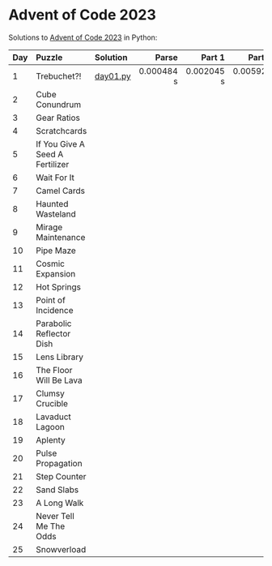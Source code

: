 # Advent of Code 2023

Solutions to [Advent of Code 2023](https://adventofcode.com/2023/) in Python:

| Day | Puzzle                          | Solution                   |      Parse |     Part 1 |     Part 2 |
|:----|:--------------------------------|:---------------------------|-----------:|-----------:|-----------:|
| 1   | Trebuchet?!                     | [day01.py](Day01/day01.py) | 0.000484 s | 0.002045 s | 0.005920 s |
| 2   | Cube Conundrum                  |                            |            |            |            |
| 3   | Gear Ratios                     |                            |            |            |            |
| 4   | Scratchcards                    |                            |            |            |            |
| 5   | If You Give A Seed A Fertilizer |                            |            |            |            |
| 6   | Wait For It                     |                            |            |            |            |
| 7   | Camel Cards                     |                            |            |            |            |
| 8   | Haunted Wasteland               |                            |            |            |            |
| 9   | Mirage Maintenance              |                            |            |            |            |
| 10  | Pipe Maze                       |                            |            |            |            |
| 11  | Cosmic Expansion                |                            |            |            |            |
| 12  | Hot Springs                     |                            |            |            |            |
| 13  | Point of Incidence              |                            |            |            |            |
| 14  | Parabolic Reflector Dish        |                            |            |            |            |
| 15  | Lens Library                    |                            |            |            |            |
| 16  | The Floor Will Be Lava          |                            |            |            |            |
| 17  | Clumsy Crucible                 |                            |            |            |            |
| 18  | Lavaduct Lagoon                 |                            |            |            |            |
| 19  | Aplenty                         |                            |            |            |            |
| 20  | Pulse Propagation               |                            |            |            |            |
| 21  | Step Counter                    |                            |            |            |            |
| 22  | Sand Slabs                      |                            |            |            |            |
| 23  | A Long Walk                     |                            |            |            |            |
| 24  | Never Tell Me The Odds          |                            |            |            |            |
| 25  | Snowverload                     |                            |            |            |            |
